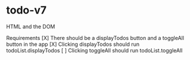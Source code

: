 # todo-v7
HTML and the DOM

Requirements
[X] There should be a displayTodos button and a toggleAll button in the app
[X] Clicking displayTodos should run todoList.displayTodos
[ ] Clicking toggleAll should run todoList.toggleAll


